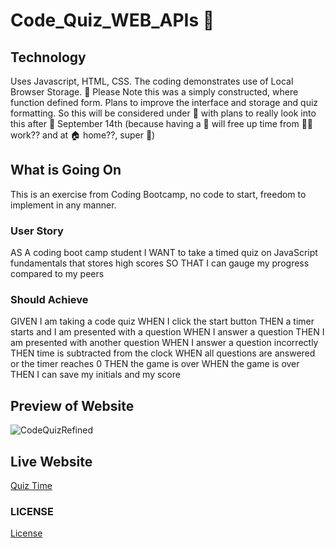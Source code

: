 # Code_Quiz_WEB_APIs 🚧

## Technology
Uses Javascript, HTML, CSS.
The coding demonstrates use of Local Browser Storage. 
🙏 Please Note this was a simply constructed, where function defined form. Plans to improve the interface and storage and quiz formatting. So this will be considered under 🚧 with plans to really look into this after 📅 September 14th (because having a 👶 will free up time from 👨‍💼 work?? and at 🏠 home??, super 🙏)

## What is Going On
This is an exercise from Coding Bootcamp, no code to start, freedom to implement in any manner.  

### User Story

AS A coding boot camp student
I WANT to take a timed quiz on JavaScript fundamentals that stores high scores
SO THAT I can gauge my progress compared to my peers

### Should Achieve

GIVEN I am taking a code quiz
WHEN I click the start button
THEN a timer starts and I am presented with a question
WHEN I answer a question
THEN I am presented with another question
WHEN I answer a question incorrectly
THEN time is subtracted from the clock
WHEN all questions are answered or the timer reaches 0
THEN the game is over
WHEN the game is over
THEN I can save my initials and my score

## Preview of Website

![CodeQuizRefined](https://user-images.githubusercontent.com/83618122/129657819-1c505fd7-07ec-47b9-9cd3-cf03f083c037.gif)

## Live Website

[Quiz Time](https://adam-niggebrugge.github.io/Code_Quiz_WEB_APIs/)

### LICENSE
[License](https://github.com/adam-niggebrugge/Code_Quiz_WEB_APIs/blob/main/LICENSE)
